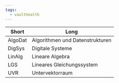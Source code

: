 ```yaml
---
tags:
  - vaulthealth
---
```


| Short   | Long                            |
| ------- | ------------------------------- |
| AlgoDat | Algorithmen und Datenstrukturen |
| DigSys  | Digitale Systeme                |
| LinAlg  | Lineare Algebra                 |
| LGS     | Lineares Gleichungssystem       |
| UVR     | Untervektorraum                 |
